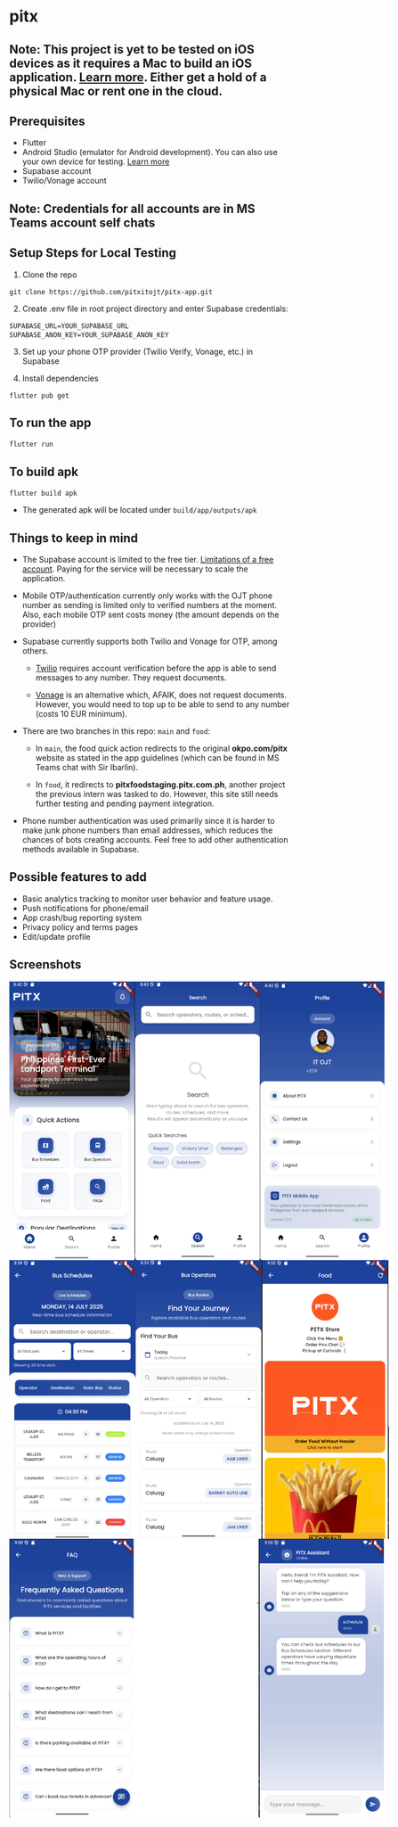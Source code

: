 # pitx

## Note: This project is yet to be tested on iOS devices as it requires a Mac to build an iOS application. [Learn more](https://docs.flutter.dev/get-started/install/macos/mobile-ios). Either get a hold of a physical Mac or rent one in the cloud.

## Prerequisites

- Flutter
- Android Studio (emulator for Android development). You can also use your own device for testing. [Learn more](https://docs.flutter.dev/platform-integration/android/setup#set-up-devices)
- Supabase account
- Twilio/Vonage account

## Note: Credentials for all accounts are in MS Teams account self chats

## Setup Steps for Local Testing

1. Clone the repo

```
git clone https://github.com/pitxitojt/pitx-app.git
```

2. Create .env file in root project directory and enter Supabase credentials:

```
SUPABASE_URL=YOUR_SUPABASE_URL
SUPABASE_ANON_KEY=YOUR_SUPABASE_ANON_KEY
```

3. Set up your phone OTP provider (Twilio Verify, Vonage, etc.) in Supabase

4. Install dependencies

```
flutter pub get
```

## To run the app

```
flutter run
```

## To build apk

```
flutter build apk
```

- The generated apk will be located under `build/app/outputs/apk`

## Things to keep in mind

- The Supabase account is limited to the free tier. [Limitations of a free account](https://supabase.com/pricing). Paying for the service will be necessary to scale the application.
- Mobile OTP/authentication currently only works with the OJT phone number as sending is limited only to verified numbers at the moment. Also, each mobile OTP sent costs money (the amount depends on the provider)

- Supabase currently supports both Twilio and Vonage for OTP, among others.

  - [Twilio](https://console.twilio.com/) requires account verification before the app is able to send messages to any number. They request documents.

  - [Vonage](https://dashboard.nexmo.com/) is an alternative which, AFAIK, does not request documents. However, you would need to top up to be able to send to any number (costs 10 EUR minimum).

- There are two branches in this repo: `main` and `food`:

  - In `main`, the food quick action redirects to the original **okpo.com/pitx** website as stated in the app guidelines (which can be found in MS Teams chat with Sir Ibarlin).

  - In `food`, it redirects to **pitxfoodstaging.pitx.com.ph**, another project the previous intern was tasked to do. However, this site still needs further testing and pending payment integration.

- Phone number authentication was used primarily since it is harder to make junk phone numbers than email addresses, which reduces the chances of bots creating accounts. Feel free to add other authentication methods available in Supabase.

## Possible features to add

- Basic analytics tracking to monitor user behavior and feature usage.
- Push notifications for phone/email
- App crash/bug reporting system
- Privacy policy and terms pages
- Edit/update profile

## Screenshots

<div style="display: flex; flex-direction: column; justify-content: center; align-items: center">

   <div style="display: flex;">
      <img src="screenshots/home.png" height=500px />
      <img src="screenshots/search.png" height=500px />
      <img src="screenshots/profile.png" height=500px />
   </div>
   <div style="display: flex;">
      <img src="screenshots/bus_schedules.png" height=500px />
      <img src="screenshots/bus_operators.png" height=500px />
      <img src="screenshots/food.png" height=500px />
   </div>
   <div style="display: flex;">
      <img src="screenshots/faq.png" height=500px />
      <img src="screenshots/chatbot.png" height=500px />
   </div>
</div>
